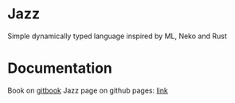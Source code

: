 # Jazz
Simple dynamically typed language inspired by ML, Neko and Rust

# Documentation
Book on [gitbook](https://jazz-lang.gitbook.io/jazz/)
Jazz page on github pages: [link](https://jazz-lang.github.io/Jazz/)
